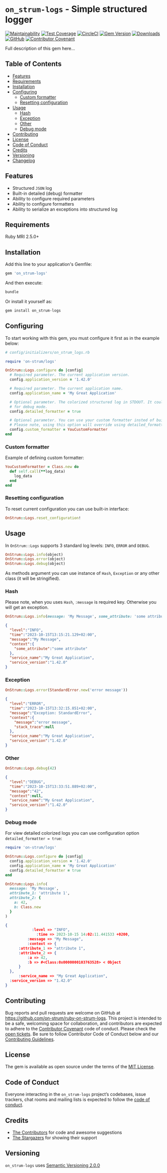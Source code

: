 # `on_strum-logs` - Simple structured logger

[![Maintainability](https://api.codeclimate.com/v1/badges/2f4acd0ca4da58ca3b1e/maintainability)](https://codeclimate.com/github/on-strum/ruby-on-strum-logs/maintainability)
[![Test Coverage](https://api.codeclimate.com/v1/badges/2f4acd0ca4da58ca3b1e/test_coverage)](https://codeclimate.com/github/on-strum/ruby-on-strum-logs/test_coverage)
[![CircleCI](https://circleci.com/gh/on-strum/ruby-on-strum-logs/tree/master.svg?style=svg)](https://circleci.com/gh/on-strum/ruby-on-strum-logs/tree/master)
[![Gem Version](https://badge.fury.io/rb/on_strum-logs.svg)](https://badge.fury.io/rb/on_strum-logs)
[![Downloads](https://img.shields.io/gem/dt/on_strum-logs.svg?colorA=004d99&colorB=0073e6)](https://rubygems.org/gems/on_strum-logs)
[![GitHub](https://img.shields.io/github/license/on-strum/ruby-on-strum-logs)](LICENSE.txt)
[![Contributor Covenant](https://img.shields.io/badge/Contributor%20Covenant-v1.4%20adopted-ff69b4.svg)](CODE_OF_CONDUCT.md)

Full description of this gem here...

## Table of Contents

- [Features](#features)
- [Requirements](#requirements)
- [Installation](#installation)
- [Configuring](#configuring)
  - [Custom formatter](#custom-formatter)
  - [Resetting configuration](#resetting-configuration)
- [Usage](#usage)
  - [Hash](#hash)
  - [Exception](#exception)
  - [Other](#other)
  - [Debug mode](#debug-mode)
- [Contributing](#contributing)
- [License](#license)
- [Code of Conduct](#code-of-conduct)
- [Credits](#credits)
- [Versioning](#versioning)
- [Changelog](CHANGELOG.md)

## Features

- Structured `JSON` log
- Built-in detailed (debug) formatter
- Ability to configure required parameters
- Ability to configure formatters
- Ability to serialize an exceptions into structured log

## Requirements

Ruby MRI 2.5.0+

## Installation

Add this line to your application's Gemfile:

```ruby
gem 'on_strum-logs'
```

And then execute:

```bash
bundle
```

Or install it yourself as:

```bash
gem install on_strum-logs
```

## Configuring

To start working with this gem, you must configure it first as in the example below:

```ruby
# config/initializers/on_strum_logs.rb

require 'on-strum/logs'

OnStrum::Logs.configure do |config|
  # Required parameter. The current application version.
  config.application_version = '1.42.0'

  # Required parameter. The current application name.
  config.application_name = 'My Great Application'

  # Optional parameter. The colorized structured log in STDOUT. It could be useful
  # for debug mode.
  config.detailed_formatter = true

  # Optional parameter. You can use your custom formatter insted of built-in.
  # Please note, using this option will override using detailed_formatter option.
  config.custom_formatter = YouCustomFormatter
end
```

### Custom formatter

Example of defining custom formatter:

```ruby
YouCustomFormatter = Class.new do
  def self.call(**log_data)
    log_data
  end
end
```

### Resetting configuration

To reset current configuration you can use built-in interface:

```ruby
OnStrum::Logs.reset_configuration!
```

## Usage

In `OnStrum::Logs` supports 3 standard log levels: `INFO`, `ERROR` and `DEBUG`.

```ruby
OnStrum::Logs.info(object)
OnStrum::Logs.error(object)
OnStrum::Logs.debug(object)
```

As methods argument you can use instance of `Hash`, `Exception` or any other class (it will be stringified).

### Hash

Please note, when you uses `Hash`, `:message` is required key. Otherwise you will get an exception.

```ruby
OnStrum::Logs.info(message: 'My Message', some_attribute: 'some attribute')
```

```json
{
  "level":"INFO",
  "time":"2023-10-15T13:15:21.129+02:00",
  "message":"My Message",
  "context":{
    "some_attribute":"some attribute"
  },
  "service_name":"My Great Application",
  "service_version":"1.42.0"
}
```

### Exception

```ruby
OnStrum::Logs.error(StandardError.new('error message'))
```

```json
{
  "level":"ERROR",
  "time":"2023-10-15T13:32:15.851+02:00",
  "message":"Exception: StandardError",
  "context":{
    "message":"error message",
    "stack_trace":null
  },
  "service_name":"My Great Application",
  "service_version":"1.42.0"
}
```

### Other

```ruby
OnStrum::Logs.debug(42)
```

```json
{
  "level":"DEBUG",
  "time":"2023-10-15T13:33:51.889+02:00",
  "message":"42",
  "context":null,
  "service_name":"My Great Application",
  "service_version":"1.42.0"
}
```

### Debug mode

For view detailed colorized logs you can use configuration option `detailed_formatter = true`:

```ruby
require 'on-strum/logs'

OnStrum::Logs.configure do |config|
  config.application_version = '1.42.0'
  config.application_name = 'My Great Application'
  config.detailed_formatter = true
end

OnStrum::Logs.info(
  message: 'My Message',
  attribute_1: 'attribute 1',
  attribute_2: {
    a: 42,
    b: Class.new
  }
)
```

```json
{
            :level => "INFO",
              :time => 2023-10-15 14:02:11.441533 +0200,
          :message => "My Message",
          :context => {
      :attribute_1 => "attribute 1",
      :attribute_2 => {
          :a => 42,
          :b => #<Class:0x0000000103763528> < Object
      }
  },
      :service_name => "My Great Application",
  :service_version => "1.42.0"
}
```

## Contributing

Bug reports and pull requests are welcome on GitHub at <https://github.com/on-strum/ruby-on-strum-logs>. This project is intended to be a safe, welcoming space for collaboration, and contributors are expected to adhere to the [Contributor Covenant](http://contributor-covenant.org) code of conduct. Please check the [open tickets](https://github.com/on-strum/ruby-on-strum-logs/issues). Be sure to follow Contributor Code of Conduct below and our [Contributing Guidelines](CONTRIBUTING.md).

## License

The gem is available as open source under the terms of the [MIT License](https://opensource.org/licenses/MIT).

## Code of Conduct

Everyone interacting in the `on_strum-logs` project’s codebases, issue trackers, chat rooms and mailing lists is expected to follow the [code of conduct](CODE_OF_CONDUCT.md).

## Credits

- [The Contributors](https://github.com/on-strum/ruby-on-strum-logs/graphs/contributors) for code and awesome suggestions
- [The Stargazers](https://github.com/on-strum/ruby-on-strum-logs/stargazers) for showing their support

## Versioning

`on_strum-logs` uses [Semantic Versioning 2.0.0](https://semver.org)
